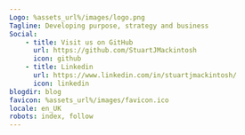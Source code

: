 ```yaml
---
Logo: %assets_url%/images/logo.png
Tagline: Developing purpose, strategy and business
Social:
    - title: Visit us on GitHub
      url: https://github.com/StuartJMackintosh
      icon: github
    - title: Linkedin
      url: https://www.linkedin.com/in/stuartjmackintosh/
      icon: linkedin
blogdir: blog
favicon: %assets_url%/images/favicon.ico
locale: en_UK
robots: index, follow
---
```


